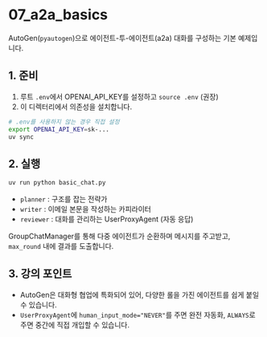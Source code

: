 # 07_a2a_basics

AutoGen(`pyautogen`)으로 에이전트-투-에이전트(a2a) 대화를 구성하는 기본 예제입니다.

## 1. 준비
1. 루트 `.env`에서 OPENAI_API_KEY를 설정하고 `source .env` (권장)
2. 이 디렉터리에서 의존성을 설치합니다.

```bash
# .env를 사용하지 않는 경우 직접 설정
export OPENAI_API_KEY=sk-...
uv sync
```

## 2. 실행
```bash
uv run python basic_chat.py
```
- `planner` : 구조를 잡는 전략가
- `writer` : 이메일 본문을 작성하는 카피라이터
- `reviewer` : 대화를 관리하는 UserProxyAgent (자동 응답)

GroupChatManager를 통해 다중 에이전트가 순환하며 메시지를 주고받고, `max_round` 내에 결과를 도출합니다.

## 3. 강의 포인트
- AutoGen은 대화형 협업에 특화되어 있어, 다양한 롤을 가진 에이전트를 쉽게 붙일 수 있습니다.
- `UserProxyAgent`에 `human_input_mode="NEVER"`를 주면 완전 자동화, `ALWAYS`로 주면 중간에 직접 개입할 수 있습니다.
